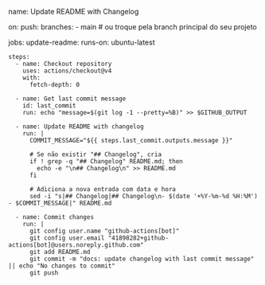 name: Update README with Changelog

on:
  push:
    branches:
      - main   # ou troque pela branch principal do seu projeto

jobs:
  update-readme:
    runs-on: ubuntu-latest

    steps:
      - name: Checkout repository
        uses: actions/checkout@v4
        with:
          fetch-depth: 0

      - name: Get last commit message
        id: last_commit
        run: echo "message=$(git log -1 --pretty=%B)" >> $GITHUB_OUTPUT

      - name: Update README with changelog
        run: |
          COMMIT_MESSAGE="${{ steps.last_commit.outputs.message }}"
          
          # Se não existir "## Changelog", cria
          if ! grep -q "## Changelog" README.md; then
            echo -e "\n## Changelog\n" >> README.md
          fi
          
          # Adiciona a nova entrada com data e hora
          sed -i "s|## Changelog|## Changelog\n- $(date '+%Y-%m-%d %H:%M') - $COMMIT_MESSAGE|" README.md

      - name: Commit changes
        run: |
          git config user.name "github-actions[bot]"
          git config user.email "41898282+github-actions[bot]@users.noreply.github.com"
          git add README.md
          git commit -m "docs: update changelog with last commit message" || echo "No changes to commit"
          git push